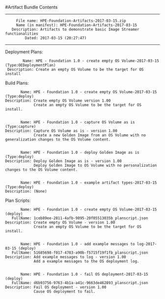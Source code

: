 #Artifact Bundle Contents

--------------------------------------------------------------------------------
         File name: HPE-Foundation-Artifacts-2017-03-15.zip
         Name (in manifest): HPE-Foundation-Artifacts-2017-03-15
       Description: Artifacts to demonstrate basic Image Streamer functionalities
             Dated: 2017-03-15 (20:27:47)
--------------------------------------------------------------------------------

Deployment Plans:

	        Name: HPE - Foundation 1.0 - create empty OS Volume-2017-03-15 (Type:OEDeploymentPlan)
	 Description: Create an empty OS Volume to be the target for OS install



Build Plans:

	       Name: HPE - Foundation 1.0 - create empty OS Volume-2017-03-15 (Type:deploy)
	Description: Create empty OS Volume version 1.00 
	             Create an empty OS Volume to be the target for OS install.


	       Name: HPE - Foundation 1.0 - capture OS Volume as is (Type:capture)
	Description: Capture OS Volume as is - version 1.00 
	             Create a new Golden Image from an OS Volume with no generalization changes to the OS Volume content.


	       Name: HPE - Foundation 1.0 - deploy Golden Image as is (Type:deploy)
	Description: Deploy Golden Image as is - version 1.00
	             Deploy Golden Image to OS Volume with no personalization changes to the OS Volume content.


	       Name: HPE - Foundation 1.0 - example artifact types-2017-03-15 (Type:deploy)
	Description: (None)



Plan Scripts:

	       Name: HPE - Foundation 1.0 - create empty OS Volume-2017-03-15 (deploy)
	   FullName: 1ceb89ee-2811-4afb-9095-20f05513035b_planscript.json
	Description: Create empty OS Volume - version 1.00
	             Create an empty OS Volume to be the target for OS install.


	       Name: HPE - Foundation 1.0 - add example messages to log-2017-03-15 (deploy)
	   FullName: 51685698-f017-4703-a90b-f5715f19f1fb_planscript.json
	Description: Add example messages to log - version 1.00
	             Add a example messages to the OS deployment log.


	       Name: HPE - Foundation 1.0 - fail OS deployment-2017-03-15 (deploy)
	   FullName: d6b93756-9763-4b1a-a41c-9663de462893_planscript.json
	Description: Fail OS deployment - version 1.00 
	             Cause OS deployment to fail.





